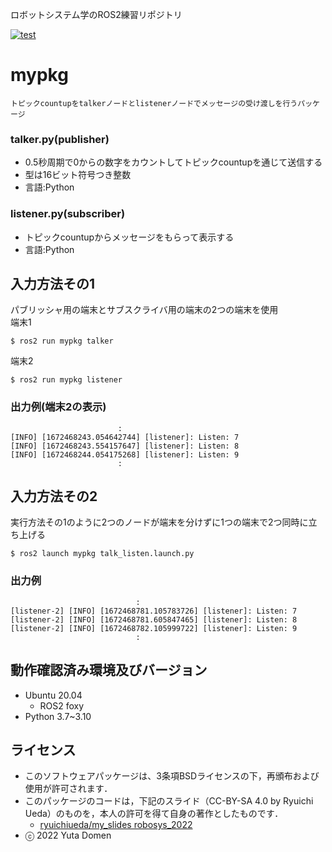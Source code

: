 ロボットシステム学のROS2練習リポジトリ

[![test](https://github.com/yutadomen/mypkg/actions/workflows/test.yml/badge.svg)](https://github.com/yutadomen/mypkg/actions/workflows/test.yml)

# mypkg
``トピックcountupをtalkerノードとlistenerノードでメッセージの受け渡しを行うパッケージ``

### talker.py(publisher)
* 0.5秒周期で0からの数字をカウントしてトピックcountupを通じて送信する   
* 型は16ビット符号つき整数
* 言語:Python

### listener.py(subscriber)
* トピックcountupからメッセージをもらって表示する
* 言語:Python

## 入力方法その1
パブリッシャ用の端末とサブスクライバ用の端末の2つの端末を使用       
端末1   
```
$ ros2 run mypkg talker
```      
端末2   
```
$ ros2 run mypkg listener
```
### 出力例(端末2の表示)
``                         :                          ``   
``[INFO] [1672468243.054642744] [listener]: Listen: 7``   
``[INFO] [1672468243.554157647] [listener]: Listen: 8``   
``[INFO] [1672468244.054175268] [listener]: Listen: 9``   
``                         :                          ``

## 入力方法その2
実行方法その1のように2つのノードが端末を分けずに1つの端末で2つ同時に立ち上げる      
```
$ ros2 launch mypkg talk_listen.launch.py
```
### 出力例  
``                             :                                   ``   
``[listener-2] [INFO] [1672468781.105783726] [listener]: Listen: 7``   
``[listener-2] [INFO] [1672468781.605847465] [listener]: Listen: 8``  
``[listener-2] [INFO] [1672468782.105999722] [listener]: Listen: 9``   
``                             :                                   ``
## 動作確認済み環境及びバージョン
* Ubuntu 20.04
  * ROS2 foxy
* Python 3.7~3.10

## ライセンス
* このソフトウェアパッケージは、3条項BSDライセンスの下，再頒布および使用が許可されます．
* このパッケージのコードは，下記のスライド（CC-BY-SA 4.0 by Ryuichi Ueda）のものを，本人の許可を得て自身の著作としたものです．
     * [ryuichiueda/my_slides robosys_2022](https://github.com/ryuichiueda/my_slides/tree/master/robosys_2022)
* ⓒ 2022 Yuta Domen


